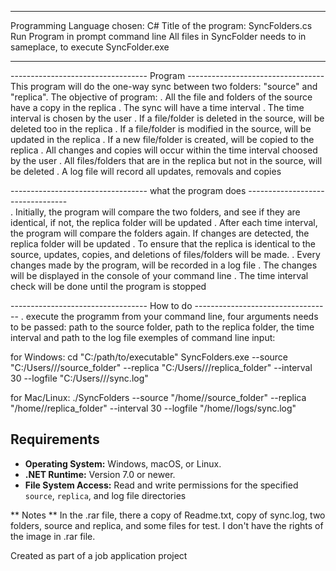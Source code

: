 ***************************************
Programming Language chosen: C#
Title of the program: SyncFolders.cs
Run Program in prompt command line
All files in SyncFolder needs to in sameplace, to execute SyncFolder.exe 
***************************************

---------------------------------- Program ----------------------------------
This program will do the one-way sync between two folders: "source" and "replica".
The objective of program: 
. All the file and folders of the source have a copy in the replica
. The sync will have a time interval
. The time interval is chosen by the user
. If a file/folder is deleted in the source, will be deleted too in the replica
. If a file/folder is modified in the source, will be updated in the replica
. If a new file/folder is created, will be copied to the replica
. All changes and copies will occur within the time interval choosed by the user 
. All files/folders that are in the replica but not in the source, will be deleted
. A log file will record all updates, removals and copies

---------------------------------- what the program does ---------------------------------  
. Initially, the program will compare the two folders, and see if they are identical, if not, the replica folder will be updated
. After each time interval, the program will compare the folders again. If changes are detected, the replica folder will be updated
. To ensure that the replica is identical to the source, updates, copies, and deletions of files/folders will be made.
. Every changes made by the program, will be recorded in a log file
. The changes will be  displayed in the console of your command line
. The time interval check will be done until the program is stopped

---------------------------------- How to do ----------------------------------
. execute the programm from your command line, four arguments needs to be passed: path to the source folder, path to the replica folder, the time interval and path to the log file
exemples of command line input:

for Windows: cd "C:/path/to/executable"
SyncFolders.exe --source "C:/Users/<name>/<folder>/source_folder" --replica "C:/Users/<name>/<folder>/replica_folder" --interval 30 --logfile "C:/Users/<name>/<folder>/sync.log"

for Mac/Linux: ./SyncFolders --source "/home/<name>/source_folder" --replica "/home/<name>/replica_folder" --interval 30 --logfile "/home/<name>/logs/sync.log"
 
## Requirements

- **Operating System:** Windows, macOS, or Linux.
- **.NET Runtime:** Version 7.0 or newer.
- **File System Access:** Read and write permissions for the specified `source`, `replica`, and log file directories

** Notes **
In the .rar file, there a copy of Readme.txt, copy of sync.log, two folders, source and replica, and some files for test. I don't have the rights of the image in .rar file.


Created as part of a job application project
